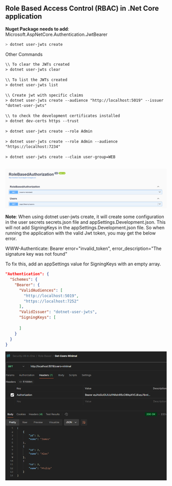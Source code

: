 ## Role Based Access Control (RBAC) in .Net Core application

**Nuget Package needs to add**:
Microsoft.AspNetCore.Authentication.JwtBearer


```bash
> dotnet user-jwts create
```

Other Commands
```
\\ To clear the JWTs created
> dotnet user-jwts clear

\\ To list the JWTs created
> dotnet user-jwts list

\\ Create jwt with specific claims
> dotnet user-jwts create --audience "http://localhost:5019" --issuer "dotnet-user-jwts"

\\ to check the development certificates installed
> dotnet dev-certs https --trust

> dotnet user-jwts create --role Admin

> dotnet user-jwts create --role Admin --audience "https://localhost:7234"

> dotnet user-jwts create --claim user-group=WEB


```

![alt text](image.png)

**Note**: 
When using dotnet user-jwts create, it will create some configuration in the user secrets secrets.json file and appSettings.Development.json. This will not add SigningKeys in the appSettings.Development.json file. So when running the application with the valid Jwt token, you may get the below error.

WWW-Authenticate: Bearer error="invalid_token", error_description="The signature key was not found"

To fix this, add an appSettings value for SigningKeys with an empty array. 

```json
"Authentication": {
  "Schemes": {
    "Bearer": {
      "ValidAudiences": [
        "http://localhost:5019",
        "https://localhost:7252"
      ],
      "ValidIssuer": "dotnet-user-jwts",
      "SigningKeys": [
        
      ]
    }
  }
}
```

![alt text](image-1.png)